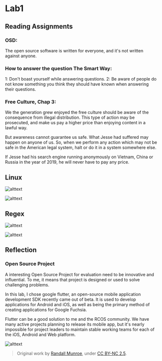 # Lab1
## Reading Assignments

### OSD: 
The open source software is written for everyone, and it's not written against anyone.

### How to answer the question The Smart Way:
1: Don't boast yourself while answering questions.
2: Be aware of people do not know something you think they should have known when answering their questions.

### Free Culture, Chap 3:
We the generation grew enjoyed the free culture should be aware of the consequence from illegal distribution.
This type of action may be prosecuted, and make us pay a higher price than enjoying content in a lawful way.

But awareness cannot guarantee us safe. 
What Jesse had suffered may happen on anyone of us. 
So, when we perform any action which may not be safe in the American legal system, halt or do it in a system somewhere else. 

If Jesse had his search engine running anonymously on Vietnam, China or Russia in the year of 2019, he will never have to pay any price.

## Linux

![alttext](https://github.com/Chimoe/CSCI-4966-OSS-Lab/blob/master/lab1/tree1.png)


![alttext](https://github.com/Chimoe/CSCI-4966-OSS-Lab/blob/master/lab1/tree2.png)
## Regex

![alttext](https://github.com/Chimoe/CSCI-4966-OSS-Lab/blob/master/lab1/regex.png)

![alttext](https://github.com/Chimoe/CSCI-4966-OSS-Lab/blob/master/lab1/symbolism.png)

## Reflection

### Open Source Project

A interesting Open Source Project for evaluation need to be innovative and influential. To me, it means that project is designed or used to solve challenging problems.  

In this lab, I chose google flutter, an open-source mobile application development SDK recently came out of beta. It is used to develop applications for Android and iOS, as well as being the primary method of creating applications for Google Fuchsia. 

Flutter can be a good solution to me and the RCOS community. We have many active projects planning to release its mobile app, but it's nearly impossible for project leaders to maintain stable working teams for each of the iOS, Android and Web platform.

![alttext](https://github.com/Chimoe/CSCI-4966-OSS-Lab/blob/master/lab1/GRADLE_BUILD.jpg)

> Original work by [Randall Munroe](https://xkcd.com/303/), under [CC BY-NC 2.5](https://creativecommons.org/licenses/by-nc/2.5/).